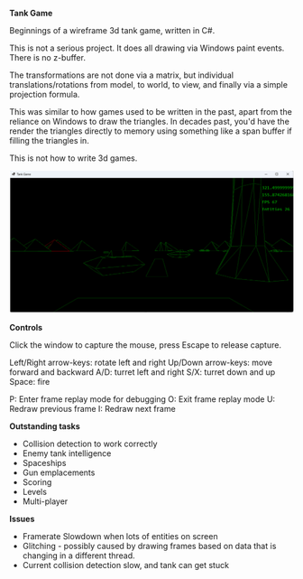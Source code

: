 ﻿**Tank Game**

Beginnings of a wireframe 3d tank game, written in C#.

This is not a serious project.  It does all drawing via Windows paint events.  There is no z-buffer.

The transformations are not done via a matrix, but individual translations/rotations from model, to world, to view, and finally via a simple projection formula.

This was similar to how games used to be written in the past, apart from the reliance on Windows to draw the triangles.  In decades past, you'd have the render the triangles directly to memory using something like a span buffer if filling the triangles in.

This is not how to write 3d games.  

![Tank Game Image](https://github.com/p-b-/TankGame/blob/master/tank.png?raw=true)

**Controls**

Click the window to capture the mouse, press Escape to release capture.

Left/Right arrow-keys: rotate left and right
Up/Down arrow-keys: move forward and backward
A/D: turret left and right
S/X: turret down and up
Space: fire

P: Enter frame replay mode for debugging
O: Exit frame replay mode
 U: Redraw previous frame
 I: Redraw next frame

**Outstanding tasks**

* Collision detection to work correctly
* Enemy tank intelligence
* Spaceships
* Gun emplacements
* Scoring
* Levels
* Multi-player
 

**Issues**
* Framerate Slowdown when lots of entities on screen
* Glitching - possibly caused by drawing frames based on data that is changing in a different thread.
* Current collision detection slow, and tank can get stuck
